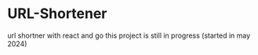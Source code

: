 # URL-Shortener
 url shortner with react and go
 this project is still in progress (started in may 2024)
